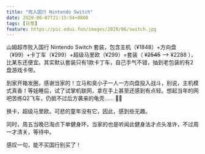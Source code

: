 ```yaml
---
title: "败入国行 Nintendo Switch"
date: 2020-06-07T21:15:54+0800
tags: [日常]
feature: https://pic.edui.fun/images/2020/06/switch.jpg
---
```


山姆超市败入国行 Nintendo Switch 套装，包含主机（¥1848）+方向盘（¥99）+卡丁车（¥299）+超级马里欧（¥299）=套装（ ~~¥2545~~  --> ¥2288 ），比某东还便宜。其实默认套装只有1款卡丁车，自己手气不错，抽到老包装的有2盘游戏卡带。

<!--more-->
到家开箱发圈，感谢当家的！立马和臭小子一人一方向盘投入战斗，别说，主机模式真香！等娃睡后，试了试掌机联网，拿在手上甚至还感到有点轻。想起当年的网吧苦练Q2飞车，仍抵不过后方袭来的龟壳…… 🤦‍♂️

换卡，超级马里欧。可悲的童年没有它，因此，感到些无趣。

同时，周五当晚已淘点下单健身环，当家的也是听闻此健身法才点头准许，不过周一才清关，等待中。

感叹一句，能不买国行别买了！